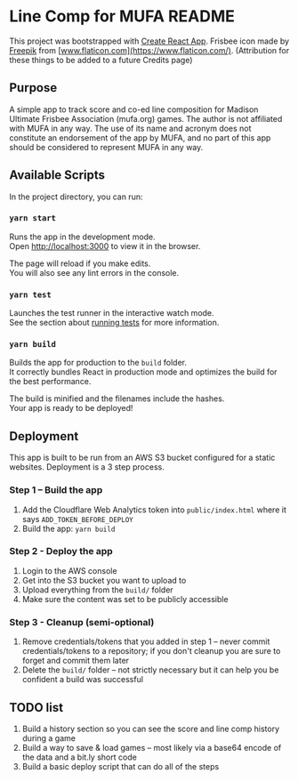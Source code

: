 # Line Comp for MUFA README

This project was bootstrapped with [Create React App](https://github.com/facebook/create-react-app). Frisbee icon made by [Freepik](https://www.freepik.com) from [www.flaticon.com](https://www.flaticon.com/). (Attribution for these things to be added to a future Credits page)

## Purpose

A simple app to track score and co-ed line composition for Madison Ultimate Frisbee Association (mufa.org) games. The author is not affiliated with MUFA in any way. The use of its name and acronym does not constitute an endorsement of the app by MUFA, and no part of this app should be considered to represent MUFA in any way.

## Available Scripts

In the project directory, you can run:

### `yarn start`

Runs the app in the development mode.\
Open [http://localhost:3000](http://localhost:3000) to view it in the browser.

The page will reload if you make edits.\
You will also see any lint errors in the console.

### `yarn test`

Launches the test runner in the interactive watch mode.\
See the section about [running tests](https://facebook.github.io/create-react-app/docs/running-tests) for more information.

### `yarn build`

Builds the app for production to the `build` folder.\
It correctly bundles React in production mode and optimizes the build for the best performance.

The build is minified and the filenames include the hashes.\
Your app is ready to be deployed!

## Deployment

This app is built to be run from an AWS S3 bucket configured for a static websites. Deployment is a 3 step process.

### Step 1 – Build the app

1. Add the Cloudflare Web Analytics token into `public/index.html` where it says `ADD_TOKEN_BEFORE_DEPLOY`
2. Build the app: `yarn build`

### Step 2 - Deploy the app

1. Login to the AWS console
2. Get into the S3 bucket you want to upload to
3. Upload everything from the `build/` folder
4. Make sure the content was set to be publicly accessible

### Step 3 - Cleanup (semi-optional)

1. Remove credentials/tokens that you added in step 1 – never commit credentials/tokens to a repository; if you don't cleanup you are sure to forget and commit them later
2. Delete the `build/` folder – not strictly necessary but it can help you be confident a build was successful

## TODO list

1. Build a history section so you can see the score and line comp history during a game
2. Build a way to save & load games – most likely via a base64 encode of the data and a bit.ly short code
3. Build a basic deploy script that can do all of the steps
